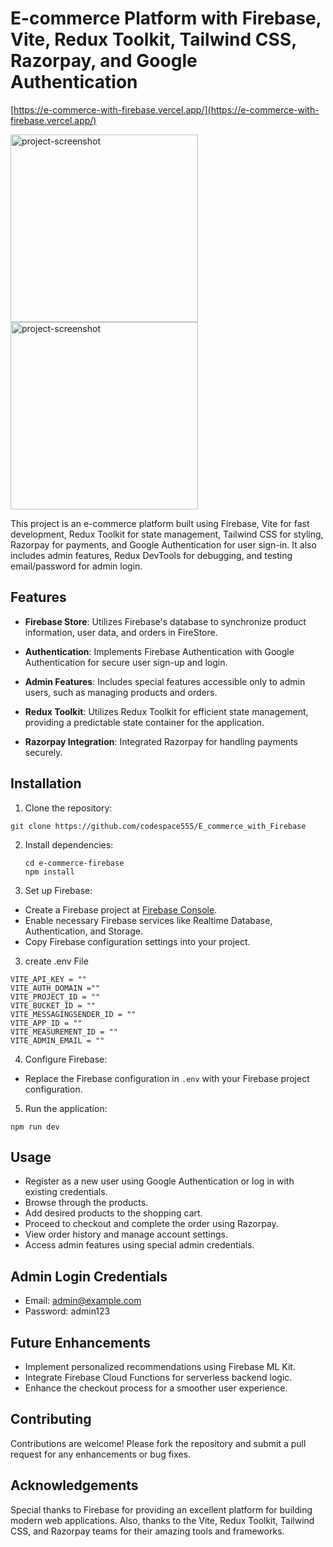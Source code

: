 # E-commerce Platform with Firebase, Vite, Redux Toolkit, Tailwind CSS, Razorpay, and Google Authentication

[https://e-commerce-with-firebase.vercel.app/](https://e-commerce-with-firebase.vercel.app/)

<img src="https://github.com/codespace555/E_commerce_with_Firebase/blob/main/public/screenshort/Screenshot%202024-03-26%20091611.png" alt="project-screenshot"  width="300" height="300 /"> <img src="https://github.com/codespace555/E_commerce_with_Firebase/blob/main/public/screenshort/Screenshot%202024-03-26%20091635.png" alt="project-screenshot" width="300" height="300/">



This project is an e-commerce platform built using Firebase, Vite for fast development, Redux Toolkit for state management, Tailwind CSS for styling, Razorpay for payments, and Google Authentication for user sign-in. It also includes admin features, Redux DevTools for debugging, and testing email/password for admin login.

## Features

- **Firebase Store**: Utilizes Firebase's database to synchronize product information, user data, and orders in FireStore.

- **Authentication**: Implements Firebase Authentication with Google Authentication for secure user sign-up and login.

- **Admin Features**: Includes special features accessible only to admin users, such as managing products and orders.

- **Redux Toolkit**: Utilizes Redux Toolkit for efficient state management, providing a predictable state container for the application.

- **Razorpay Integration**: Integrated Razorpay for handling payments securely.
  

## Installation

1. Clone the repository:
```
git clone https://github.com/codespace555/E_commerce_with_Firebase
```
2. Install dependencies:
   ```
   cd e-commerce-firebase
   npm install
   ```

3. Set up Firebase:

- Create a Firebase project at [Firebase Console](https://console.firebase.google.com).
- Enable necessary Firebase services like Realtime Database, Authentication, and Storage.
- Copy Firebase configuration settings into your project.
  
3. create .env File
```
VITE_API_KEY = ""
VITE_AUTH_DOMAIN =""
VITE_PROJECT_ID = ""
VITE_BUCKET_ID = ""
VITE_MESSAGINGSENDER_ID = ""
VITE_APP_ID = ""
VITE_MEASUREMENT_ID = ""
VITE_ADMIN_EMAIL = ""  
```
4. Configure Firebase:

- Replace the Firebase configuration in `.env` with your Firebase project configuration.

5. Run the application:
```
npm run dev
```

## Usage

- Register as a new user using Google Authentication or log in with existing credentials.
- Browse through the  products.
- Add desired products to the shopping cart.
- Proceed to checkout and complete the order using Razorpay.
- View order history and manage account settings.
- Access admin features using special admin credentials.

## Admin Login Credentials

- Email: admin@example.com
- Password: admin123

## Future Enhancements

- Implement personalized recommendations using Firebase ML Kit.
- Integrate Firebase Cloud Functions for serverless backend logic.
- Enhance the checkout process for a smoother user experience.

## Contributing

Contributions are welcome! Please fork the repository and submit a pull request for any enhancements or bug fixes.



## Acknowledgements

Special thanks to Firebase for providing an excellent platform for building modern web applications. Also, thanks to the Vite, Redux Toolkit, Tailwind CSS, and Razorpay teams for their amazing tools and frameworks.

   



